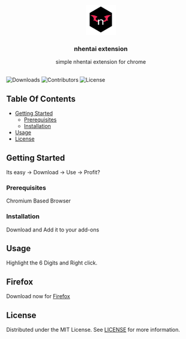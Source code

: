 <br/>
<p align="center">
  <a href="https://github.com/Nyxiie/nhentai-extension-ff">
    <img src="images/logo.png" alt="Logo" width="80" height="80">
  </a>

  <h3 align="center">nhentai extension</h3>

  <p align="center">
    simple nhentai extension for chrome
    <br/>
    <br/>
  </p>
</p>

![Downloads](https://img.shields.io/github/downloads/ReaperMaga/nhentai-extension/total) ![Contributors](https://img.shields.io/github/contributors/ReaperMaga/nhentai-extension?color=dark-green) ![License](https://img.shields.io/github/license/ReaperMaga/nhentai-extension) 

## Table Of Contents

* [Getting Started](#getting-started)
  * [Prerequisites](#prerequisites)
  * [Installation](#installation)
* [Usage](#usage)
* [License](#license)

## Getting Started

Its easy -> Download -> Use -> Profit?

### Prerequisites
Chromium Based Browser


### Installation

Download and Add it to your add-ons

## Usage

Highlight the 6 Digits and Right click.


## Firefox

Download now for [Firefox](https://gitub.com/Nyxiie/nhentai-extension-ff)

## License

Distributed under the MIT License. See [LICENSE](https://github.com/ReaperMaga/nhentai-extension/blob/main/LICENSE.md) for more information.
